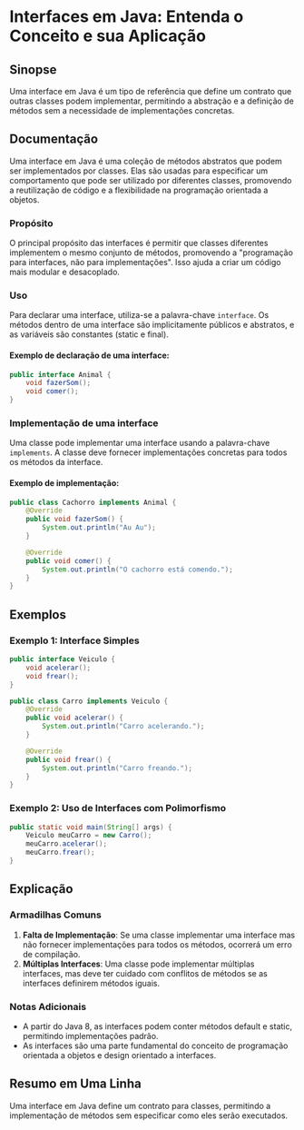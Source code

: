 <!--
Meta Description: # Interfaces em Java: Entenda o Conceito e sua Aplicação ## Sinopse Uma interface em Java é um tipo de referência que define um contrato que outras cl...
Meta Keywords: uma, interface, interfaces, métodos, java
-->

# Interfaces em Java: Entenda o Conceito e sua Aplicação

## Sinopse
Uma interface em Java é um tipo de referência que define um contrato que outras classes podem implementar, permitindo a abstração e a definição de métodos sem a necessidade de implementações concretas.

## Documentação
Uma interface em Java é uma coleção de métodos abstratos que podem ser implementados por classes. Elas são usadas para especificar um comportamento que pode ser utilizado por diferentes classes, promovendo a reutilização de código e a flexibilidade na programação orientada a objetos.

### Propósito
O principal propósito das interfaces é permitir que classes diferentes implementem o mesmo conjunto de métodos, promovendo a "programação para interfaces, não para implementações". Isso ajuda a criar um código mais modular e desacoplado.

### Uso
Para declarar uma interface, utiliza-se a palavra-chave `interface`. Os métodos dentro de uma interface são implicitamente públicos e abstratos, e as variáveis são constantes (static e final).

#### Exemplo de declaração de uma interface:
```java
public interface Animal {
    void fazerSom();
    void comer();
}
```

### Implementação de uma interface
Uma classe pode implementar uma interface usando a palavra-chave `implements`. A classe deve fornecer implementações concretas para todos os métodos da interface.

#### Exemplo de implementação:
```java
public class Cachorro implements Animal {
    @Override
    public void fazerSom() {
        System.out.println("Au Au");
    }

    @Override
    public void comer() {
        System.out.println("O cachorro está comendo.");
    }
}
```

## Exemplos
### Exemplo 1: Interface Simples
```java
public interface Veiculo {
    void acelerar();
    void frear();
}

public class Carro implements Veiculo {
    @Override
    public void acelerar() {
        System.out.println("Carro acelerando.");
    }

    @Override
    public void frear() {
        System.out.println("Carro freando.");
    }
}
```

### Exemplo 2: Uso de Interfaces com Polimorfismo
```java
public static void main(String[] args) {
    Veiculo meuCarro = new Carro();
    meuCarro.acelerar();
    meuCarro.frear();
}
```

## Explicação
### Armadilhas Comuns
1. **Falta de Implementação**: Se uma classe implementar uma interface mas não fornecer implementações para todos os métodos, ocorrerá um erro de compilação.
2. **Múltiplas Interfaces**: Uma classe pode implementar múltiplas interfaces, mas deve ter cuidado com conflitos de métodos se as interfaces definirem métodos iguais.

### Notas Adicionais
- A partir do Java 8, as interfaces podem conter métodos default e static, permitindo implementações padrão.
- As interfaces são uma parte fundamental do conceito de programação orientada a objetos e design orientado a interfaces.

## Resumo em Uma Linha
Uma interface em Java define um contrato para classes, permitindo a implementação de métodos sem especificar como eles serão executados.